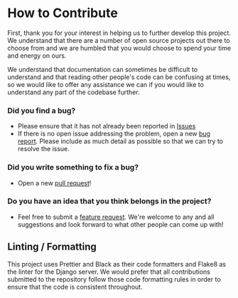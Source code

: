 # How to Contribute

First, thank you for your interest in helping us to further develop this project. We understand that there are a number of open source projects out there to choose from and we are humbled that you would choose to spend your time and energy on ours.

We understand that documentation can sometimes be difficult to understand and that reading other people's code can be confusing at times, so we would like to offer any assistance we can if you would like to understand any part of the codebase further.

### Did you find a bug?

- Please ensure that it has not already been reported in <a href="https://github.com/Lambda-School-Labs/CS10-labor-pos/issues">Issues</a>
- If there is no open issue addressing the problem, open a new [bug report](ISSUE_TEMPLATE/bug_report). Please include as much detail as possible so that we can try to resolve the issue.

### Did you write something to fix a bug?

- Open a new [pull request](pull_request_template.md)!

### Do you have an idea that you think belongs in the project?

- Feel free to submit a [feature request](ISSUE_TEMPLATE/feature_request). We're welcome to any and all suggestions and look forward to what other people can come up with!

## Linting / Formatting

This project uses Prettier and Black as their code formatters and Flake8 as the linter for the Django server. We would prefer that all contributions submitted to the repository follow those code formatting rules in order to ensure that the code is consistent throughout.
